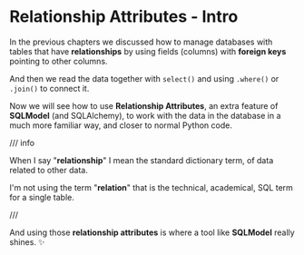 # Relationship Attributes - Intro

In the previous chapters we discussed how to manage databases with tables that have **relationships** by using fields (columns) with **foreign keys** pointing to other columns.

And then we read the data together with `select()` and using `.where()` or `.join()` to connect it.

Now we will see how to use **Relationship Attributes**, an extra feature of **SQLModel** (and SQLAlchemy), to work with the data in the database in a much more familiar way, and closer to normal Python code.

/// info

When I say "**relationship**" I mean the standard dictionary term, of data related to other data.

I'm not using the term "**relation**" that is the technical, academical, SQL term for a single table.

///

And using those **relationship attributes** is where a tool like **SQLModel** really shines. ✨
